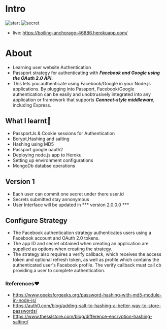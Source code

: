 # Intro
![start](https://user-images.githubusercontent.com/61579772/93634517-50864e80-fa23-11ea-9a01-105141a1a10a.jpg)
![secret](https://user-images.githubusercontent.com/61579772/93634252-deae0500-fa22-11ea-9fcf-bd9e4892fd2b.jpg)
- live: https://boiling-anchorage-46886.herokuapp.com/

# About
- Learning user website Authentication
- Passport strategy for authenticating with ***Facebook and Google using the OAuth 2.0 API.***
- This lets you authenticate using Facebook/Google in your Node.js applications. By plugging into Passport, Facebook/Google authentication can be easily and unobtrusively integrated into any application or framework that supports ***Connect-style middleware***, including Express.

## What I learnt📐
- PassportJs & Cookie sessions for Authentication
- Bcrypt,Hashing and salting
- Hashing using MD5
- Passport google oauth2
- Deploying node.js app to Heroku
- Setting up environment configurations
- MongoDb databse operations

## Version 1
- Each user can commit one secret under there user.id
- Secrets submitted stay annonymous
- User Interface will be updated in *** version 2.0.0.0 ***

## Configure Strategy
- The Facebook authentication strategy authenticates users using a Facebook account and OAuth 2.0 tokens.
- The app ID and secret obtained when creating an application are supplied as options when creating the strategy.
- The strategy also requires a verify callback, which receives the access token and optional refresh token, as well as profile which contains the authenticated user's Facebook profile. The verify callback must call cb providing a user to complete authentication.

### References❤
- https://www.geeksforgeeks.org/password-hashing-with-md5-module-in-node-js/
- https://auth0.com/blog/adding-salt-to-hashing-a-better-way-to-store-passwords/
- https://www.thesslstore.com/blog/difference-encryption-hashing-salting/

